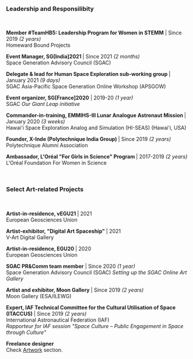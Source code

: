 <div>
  <h3> Leadership and Responsilibity </h3><br>
  <p>
    <b> Member #TeamHB5: Leadership Program for Women in STEMM</b> | Since 2019 <i>(2 years)</i>
    <br> Homeward Bound Projects
  </p>
  <p>
    <b> Event Manager, SG[India]2021 </b> | Since 2021 <i>(2 months)</i>
    <br> Space Generation Advisory Council (SGAC)
  </p>
  <p>
    <b> Delegate & lead for Human Space Exploration sub-working group </b> | January 2021 <i>(9 days)</i>
    <br> SGAC Asia-Pacific Space Generation Online Workshop (APSGOW)
  </p>
  <p>
    <b> Event organizer, SG[France]2020</b> | 2019-20 <i>(1 year)</i>
    <br> SGAC <i>Our Giant Leap initiative</i>
  </p>
  <p>
    <b> Commander-in-training, EMMIHS-III Lunar Analogue Astronaut Mission </b> | January 2020 <i>(3 weeks)</i>
    <br> Hawai'i Space Exploration Analog and Simulation (HI-SEAS) (Hawai'i, USA)
  </p>
  <p>
    <b> Founder, X-Inde (Polytechnique India Group) </b> | Since 2019 <i>(2 years)</i>
    <br> Polytechnique Alumni Association
  </p>
  <p>
    <b> Ambassador, L'Oréal "For Girls in Science" Program </b> | 2017-2019 <i>(2 years)</i>
    <br> L'Oréal Foundation For Women in Science 
  </p>
</div>

<div>
  <br><h3> Select Art-related Projects </h3><br>
  <p>
    <b> Artist-in-residence, vEGU21 </b> | 2021 
    <br> European Geosciences Union
  </p>
  <p>
    <b> Artist-exhibitor, "Digital Art Spaceship" </b> | 2021 
    <br> V-Art Digital Gallery
  </p>
  <p>
    <b> Artist-in-residence, EGU20 </b> | 2020 
    <br> European Geosciences Union
  </p>
  <p>
    <b> SGAC PR&Comm team member</b> | Since 2020 <i>(1 year)</i>
    <br> Space Generation Advisory Council (SGAC)
    <i> Setting up the SGAC Online Art Gallery </i>
  </p>
  <p>
    <b> Artist and exhibitor, Moon Gallery </b> | Since 2019 <i>(2 years)</i>
    <br> Moon Gallery (ESA/ILEWG)
  </p>
  <p>
    <b> Expert, IAF Technical Committee for the Cultural Utilisation of Space (ITACCUS) </b> | Since 2019 <i>(2 years)</i>
    <br> International Astronautical Federation (IAF)
    <br> <i>Rapporteur for IAF session "Space Culture – Public Engagement in Space through Culture"</i>
  </p>
  <p>
    <b> Freelance designer </b>
    <br> Check <a href="/Artwork">Artwork</a> section.
  </p>
  
</div>
